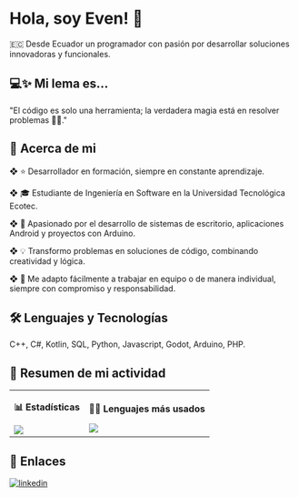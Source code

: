 # Hola, soy Even! 👋
🇪🇨 Desde Ecuador un programador con pasión por desarrollar soluciones innovadoras y funcionales.


## 💻✨ Mi lema es...
"El código es solo una herramienta; la verdadera magia está en resolver problemas 🧠💡."


## 🚀 Acerca de mi
❖ ⭐ Desarrollador en formación, siempre en constante aprendizaje.

❖ 🎓 Estudiante de Ingeniería en Software en la Universidad Tecnológica Ecotec.

❖ 📱 Apasionado por el desarrollo de sistemas de escritorio, aplicaciones Android y proyectos con Arduino.

❖ 💡 Transformo problemas en soluciones de código, combinando creatividad y lógica.

❖ 🤝 Me adapto fácilmente a trabajar en equipo o de manera individual, siempre con compromiso y responsabilidad.


## 🛠 Lenguajes y Tecnologías
C++, C#, Kotlin, SQL, Python, Javascript, Godot, Arduino, PHP.

## 🧠 Resumen de mi actividad
<table>
  <tr>
    <td>
      <p><strong>📊 Estadísticas</strong></p>
      <img src="https://github-readme-stats.vercel.app/api?username=codeven-dev&show_icons=true&hide_title=true&theme=dracula" />
    </td>
    <td>
      <p><strong>🧑‍💻 Lenguajes más usados</strong></p>
      <img src="https://github-readme-stats.vercel.app/api/top-langs/?username=codeven-dev&layout=compact&hide_title=true&theme=dracula" />
    </td>
  </tr>
</table>


## 🔗 Enlaces
[![linkedin](https://img.shields.io/badge/linkedin-0A66C2?style=for-the-badge&logo=linkedin&logoColor=white)](https://www.linkedin.com/in/codeven-dev/)
